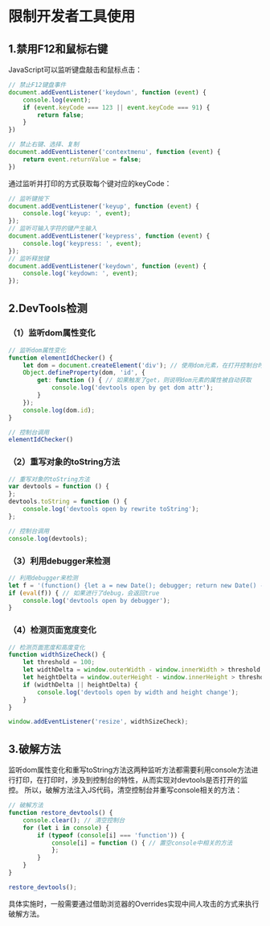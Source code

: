 # 限制开发者工具使用
## 1.禁用F12和鼠标右键
JavaScript可以监听键盘敲击和鼠标点击：
```JavaScript
// 禁止F12键盘事件
document.addEventListener('keydown', function (event) {
    console.log(event);
    if (event.keyCode === 123 || event.keyCode === 91) {
        return false;
    }
})

// 禁止右键、选择、复制
document.addEventListener('contextmenu', function (event) {
    return event.returnValue = false;
})
```

通过监听并打印的方式获取每个键对应的keyCode：
```JavaScript
// 监听键按下
document.addEventListener('keyup', function (event) {
    console.log('keyup: ', event);
});
// 监听可输入字符的键产生输入
document.addEventListener('keypress', function (event) {
    console.log('keypress: ', event);
});
// 监听释放键
document.addEventListener('keydown', function (event) {
    console.log('keydown: ', event);
});
```

## 2.DevTools检测
### （1）监听dom属性变化
```JavaScript
// 监听dom属性变化
function elementIdChecker() {
    let dom = document.createElement('div'); // 使用dom元素，在打开控制台时才会获取dom元素的id
    Object.defineProperty(dom, 'id', {
        get: function () { // 如果触发了get，则说明dom元素的属性被自动获取
            console.log('devtools open by get dom attr');
        }
    });
    console.log(dom.id);
}

// 控制台调用
elementIdChecker()
```

### （2）重写对象的toString方法
```JavaScript
// 重写对象的toString方法
var devtools = function () {
};
devtools.toString = function () {
    console.log('devtools open by rewrite toString');
};

// 控制台调用
console.log(devtools);
```

### （3）利用debugger来检测
```JavaScript
// 利用debugger来检测
let f = '(function() {let a = new Date(); debugger; return new Date() - a > 100;}())'
if (eval(f)) { // 如果进行了debug，会返回true
    console.log('devtools open by debugger');
}
```

### （4）检测页面宽度变化
```JavaScript
// 检测页面宽度和高度变化
function widthSizeCheck() {
    let threshold = 100;
    let widthDelta = window.outerWidth - window.innerWidth > threshold;
    let heightDelta = window.outerHeight - window.innerHeight > threshold;
    if (widthDelta || heightDelta) {
        console.log('devtools open by width and height change');
    }
}

window.addEventListener('resize', widthSizeCheck);
```

## 3.破解方法
监听dom属性变化和重写toString方法这两种监听方法都需要利用console方法进行打印，在打印时，涉及到控制台的特性，从而实现对devtools是否打开的监控。 所以，破解方法注入JS代码，清空控制台并重写console相关的方法：
```JavaScript
// 破解方法
function restore_devtools() {
    console.clear(); // 清空控制台
    for (let i in console) {
        if (typeof (console[i] === 'function')) {
            console[i] = function () { // 置空console中相关的方法
            };
        }
    }
}

restore_devtools();
```

具体实施时，一般需要通过借助浏览器的Overrides实现中间人攻击的方式来执行破解方法。